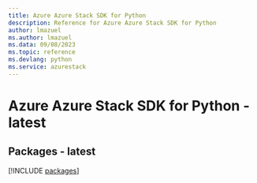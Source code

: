 ```yaml
---
title: Azure Azure Stack SDK for Python
description: Reference for Azure Azure Stack SDK for Python
author: lmazuel
ms.author: lmazuel
ms.data: 09/08/2023
ms.topic: reference
ms.devlang: python
ms.service: azurestack
---
```

# Azure Azure Stack SDK for Python - latest
## Packages - latest
[!INCLUDE [packages](azure-stack-index.md)]